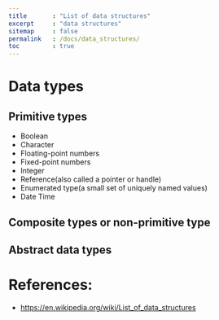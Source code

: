 ```yaml
---
title       : "List of data structures"
excerpt     : "data structures"
sitemap     : false
permalink   : /docs/data_structures/
toc         : true
---
```



# Data types

## Primitive types
* Boolean
* Character
* Floating-point numbers
* Fixed-point numbers
* Integer
* Reference(also called a pointer or handle)
* Enumerated type(a small set of uniquely named values)
* Date Time


## Composite types or non-primitive type

## Abstract data types



# References:

* https://en.wikipedia.org/wiki/List_of_data_structures